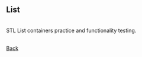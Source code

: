 ## List
<br/>
STL List containers practice and functionality testing.

<br/>[Back](https://github.com/ManuCanedo/DailyCodingChallenges-Cpp) 
